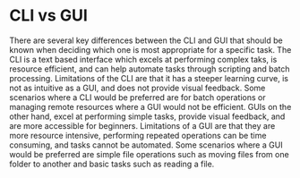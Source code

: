 # CLI vs GUI
There are several key differences between the CLI and GUI that should be known when deciding which one is most appropriate for a specific task. The CLI is a text based interface which excels at performing complex taks, is resource efficient, and can help automate tasks through scripting and batch processing. Limitations of the CLI are that it has a steeper learning curve, is not as intuitive as a GUI, and does not provide visual feedback. Some scenarios where a CLI would be preferred are for batch operations or managing remote resources where a GUI would not be efficient. GUIs on the other hand, excel at performing simple tasks, provide visual feedback, and are more accessible for beginners. Limitations of a GUI are that they are more resource intensive, performing repeated operations can be time consuming, and tasks cannot be automated. Some scenarios where a GUI would be preferred are simple file operations such as moving files from one folder to another and basic tasks such as reading a file.